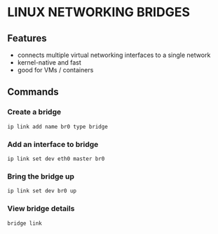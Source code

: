 # LINUX NETWORKING BRIDGES

## Features

- connects multiple virtual networking interfaces to a single network
- kernel-native and fast
- good for VMs / containers

## Commands

### Create a bridge
`ip link add name br0 type bridge`

### Add an interface to bridge
`ip link set dev eth0 master br0`

### Bring the bridge up
`ip link set dev br0 up`

### View bridge details
`bridge link`